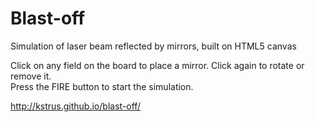 # Blast-off
Simulation of laser beam reflected by mirrors, built on HTML5 canvas

Click on any field on the board to place a mirror. Click again to rotate or remove it. <br>
Press the FIRE button to start the simulation.

http://kstrus.github.io/blast-off/
